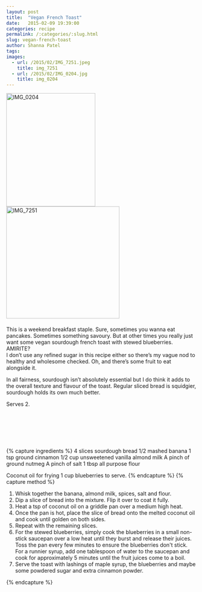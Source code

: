 ```yaml
---
layout: post
title:  "Vegan French Toast"
date:   2015-02-09 19:39:00
categories: recipe
permalink: /:categories/:slug.html
slug: vegan-french-toast
author: Shanna Patel
tags: 
images: 
  - url: /2015/02/IMG_7251.jpeg
    title: img_7251
  - url: /2015/02/IMG_0204.jpg
    title: img_0204
---
```

<p><a href="http://shannawashungry.com/wp-content/uploads/2015/02/IMG_0204.jpg"><img alt="IMG_0204" class="alignnone size-medium wp-image-101" height="300" src="http://shannawashungry.com/wp-content/uploads/2015/02/IMG_0204-236x300.jpg" width="236"/></a><a href="http://shannawashungry.com/wp-content/uploads/2015/02/IMG_7251.jpeg"><img alt="IMG_7251" class="alignnone size-medium wp-image-59" height="297" src="http://shannawashungry.com/wp-content/uploads/2015/02/IMG_7251-300x297.jpeg" width="300"/></a><a href="http://shannawashungry.com/wp-content/uploads/2015/02/IMG_7251.jpeg"><br/>
</a><a href="http://shannawashungry.com/wp-content/uploads/2015/02/IMG_0215.jpg"><br/>
</a>This is a weekend breakfast staple. Sure, sometimes you wanna eat pancakes. Sometimes something savoury. But at other times you really just want some vegan sourdough french toast with stewed blueberries. AMIRITE?<br/>
I don’t use any refined sugar in this recipe either so there’s my vague nod to healthy and wholesome checked. Oh, and there’s some fruit to eat alongside it.</p>
<p>In all fairness, sourdough isn’t absolutely essential but I do think it adds to the overall texture and flavour of the toast. Regular sliced bread is squidgier, sourdough holds its own much better.</p>
<p>Serves 2.</p>
<p> </p>
<p> </p>
<p> </p>
{% capture ingredients %}
4 slices sourdough bread
1/2 mashed banana
1 tsp ground cinnamon
1/2 cup unsweetened vanilla almond milk
A pinch of ground nutmeg
A pinch of salt
1 tbsp all purpose flour

Coconut oil for frying
1 cup blueberries to serve.
{% endcapture %}
{% capture method %}
<ol>
<li>Whisk together the banana, almond milk, spices, salt and flour.</li>
<li>Dip a slice of bread into the mixture. Flip it over to coat it fully.</li>
<li>Heat a tsp of coconut oil on a griddle pan over a medium high heat.</li>
<li>Once the pan is hot, place the slice of bread onto the melted coconut oil and cook until golden on both sides.</li>
<li>Repeat with the remaining slices.</li>
<li>For the stewed blueberries, simply cook the blueberries in a small non-stick saucepan over a low heat until they burst and release their juices. Toss the pan every few minutes to ensure the blueberries don't stick. For a runnier syrup, add one tablespoon of water to the saucepan and cook for approximately 5 minutes until the fruit juices come to a boil.</li>
<li>Serve the toast with lashings of maple syrup, the blueberries and maybe some powdered sugar and extra cinnamon powder.</li>
</ol>
{% endcapture %}
